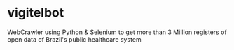 # vigitelbot
WebCrawler using Python &amp; Selenium to get more than 3 Million registers of open data of Brazil's public healthcare system
